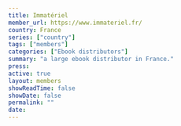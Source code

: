 ```yaml
---
title: Immatériel
member_url: https://www.immateriel.fr/
country: France
series: ["country"] 
tags: ["members"]
categories: ["Ebook distributors"]
summary: "a large ebook distributor in France."
press:
active: true
layout: members 
showReadTime: false
showDate: false
permalink: ""
date: 
---
```


